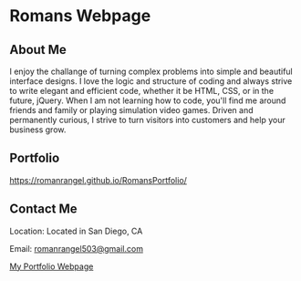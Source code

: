# Romans Webpage


## About Me
I enjoy the challange of turning complex problems into simple and beautiful interface designs. I love the logic and structure of coding and always strive to write elegant and efficient code, whether it be HTML, CSS, or in the future, jQuery. When I am not learning how to code, you'll find me around friends and family or playing simulation video games. Driven and permanently curious, I strive to turn visitors into customers and help your business grow.

## Portfolio
https://romanrangel.github.io/RomansPortfolio/

## Contact Me

Location: Located in San Diego, CA

Email: [romanrangel503@gmail.com](mailto:romanrangel503@gmail.com?subject=[GitHub]%20Source%20Han%20Sans)

[My Portfolio Webpage](https://romanrangel.github.io/Portfolio/)
